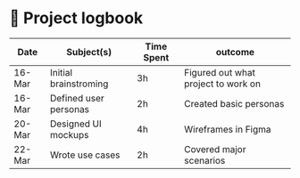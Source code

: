 # 📓 Project logbook

| Date | Subject(s) | Time Spent | outcome |
|------|------|------------|------|
| 16-Mar | Initial brainstroming | 3h | Figured out what project to work on |
| 16-Mar | Defined user personas | 2h | Created basic personas |
| 20-Mar | Designed UI mockups | 4h | Wireframes in Figma |
| 22-Mar | Wrote use cases | 2h | Covered major scenarios |
